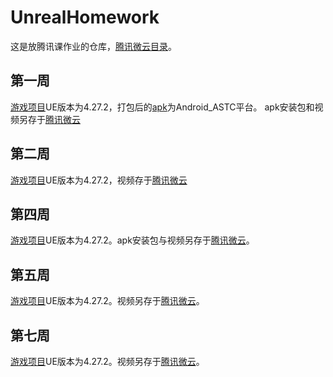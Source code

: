 # UnrealHomework

这是放腾讯课作业的仓库，[腾讯微云目录](https://share.weiyun.com/Lf1lw0Vz)。

## 第一周
[游戏项目](https://github.com/HarbinBear/UnrealHomework/tree/main/Week1/Project/CppProjectOnAndroid)UE版本为4.27.2，打包后的[apk](https://github.com/HarbinBear/UnrealHomework/blob/main/Week1/Android_ASTC/CppProjectOnAndroid-armv7.apk)为Android_ASTC平台。
apk安装包和视频另存于[腾讯微云](https://share.weiyun.com/EpKobQ9D)

## 第二周
[游戏项目](https://github.com/HarbinBear/UnrealHomework/tree/main/Week2/Netshoot)UE版本为4.27.2，视频存于[腾讯微云](https://share.weiyun.com/RwftTERJ)

## 第四周
[游戏项目](https://github.com/HarbinBear/UnrealHomework/tree/main/Week4/MobileTPS)UE版本为4.27.2。apk安装包与视频另存于[腾讯微云](https://share.weiyun.com/YvdgNKKn)。

## 第五周
[游戏项目](https://github.com/HarbinBear/UnrealHomework/tree/main/Week5/Shooter)UE版本为4.27.2。视频另存于[腾讯微云](https://share.weiyun.com/ZtZsiB1d)。


## 第七周
[游戏项目](https://github.com/HarbinBear/UnrealHomework/tree/main/Week7/Shooter)UE版本为4.27.2。视频另存于[腾讯微云](https://share.weiyun.com/ZpYYpOIb)。





